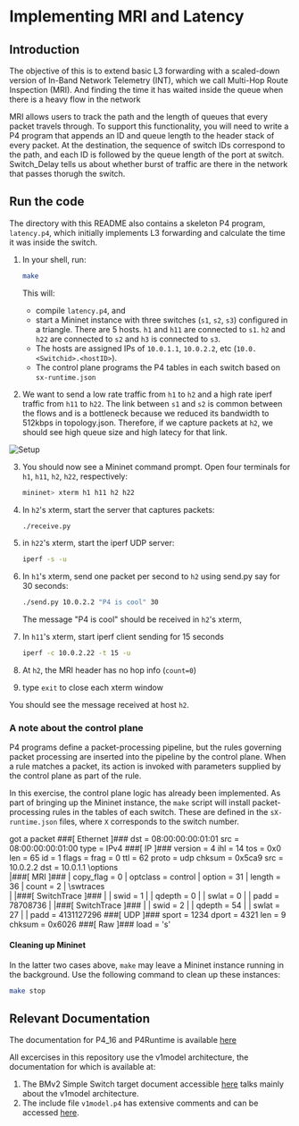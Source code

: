 # Implementing MRI and Latency

## Introduction

The objective of this is to extend basic L3 forwarding with a
scaled-down version of In-Band Network Telemetry (INT), which we call
Multi-Hop Route Inspection (MRI). And finding the time it has waited 
inside the queue when there is a heavy flow in the network

MRI allows users to track the path and the length of queues that every
packet travels through.  To support this functionality, you will need
to write a P4 program that appends an ID and queue length to the
header stack of every packet.  At the destination, the sequence of
switch IDs correspond to the path, and each ID is followed by the
queue length of the port at switch. Switch_Delay tells us about whether 
burst of traffic are there in the network that passes thorugh the switch.


## Run the code

The directory with this README also contains a skeleton P4 program,
`latency.p4`, which initially implements L3 forwarding and calculate the 
time it was inside the switch.


1. In your shell, run:
   ```bash
   make
   ```
   This will:
   * compile `latency.p4`, and
   * start a Mininet instance with three switches (`s1`, `s2`, `s3`) configured
     in a triangle. There are 5 hosts. `h1` and `h11` are connected to `s1`.
     `h2` and `h22` are connected to `s2` and `h3` is connected to `s3`.
   * The hosts are assigned IPs of `10.0.1.1`, `10.0.2.2`, etc
     (`10.0.<Switchid>.<hostID>`).
   * The control plane programs the P4 tables in each switch based on
     `sx-runtime.json`

2. We want to send a low rate traffic from `h1` to `h2` and a high
   rate iperf traffic from `h11` to `h22`.  The link between `s1` and
   `s2` is common between the flows and is a bottleneck because we
   reduced its bandwidth to 512kbps in topology.json.  Therefore, if we
   capture packets at `h2`, we should see high queue size and high latecy for that
   link.

![Setup](setup.png)

3. You should now see a Mininet command prompt. Open four terminals
   for `h1`, `h11`, `h2`, `h22`, respectively:
   ```bash
   mininet> xterm h1 h11 h2 h22
   ```
3. In `h2`'s xterm, start the server that captures packets:
   ```bash
   ./receive.py
   ```
4. in `h22`'s xterm, start the iperf UDP server:
   ```bash
   iperf -s -u
   ```

5. In `h1`'s xterm, send one packet per second to `h2` using send.py
   say for 30 seconds:
   ```bash
   ./send.py 10.0.2.2 "P4 is cool" 30
   ```
   The message "P4 is cool" should be received in `h2`'s xterm,
6. In `h11`'s xterm, start iperf client sending for 15 seconds
   ```bash
   iperf -c 10.0.2.22 -t 15 -u
   ```
7. At `h2`, the MRI header has no hop info (`count=0`)
8. type `exit` to close each xterm window

You should see the message received at host `h2`.

### A note about the control plane

P4 programs define a packet-processing pipeline, but the rules
governing packet processing are inserted into the pipeline by the
control plane.  When a rule matches a packet, its action is invoked
with parameters supplied by the control plane as part of the rule.

In this exercise, the control plane logic has already been
implemented.  As part of bringing up the Mininet instance, the
`make` script will install packet-processing rules in the tables of
each switch. These are defined in the `sX-runtime.json` files, where
`X` corresponds to the switch number.


got a packet
###[ Ethernet ]### 
  dst       = 08:00:00:00:01:01
  src       = 08:00:00:00:01:00
  type      = IPv4
###[ IP ]### 
     version   = 4
     ihl       = 14
     tos       = 0x0
     len       = 65
     id        = 1
     flags     = 
     frag      = 0
     ttl       = 62
     proto     = udp
     chksum    = 0x5ca9
     src       = 10.0.2.2
     dst       = 10.0.1.1
     \options   \
      |###[ MRI ]### 
      |  copy_flag = 0
      |  optclass  = control
      |  option    = 31
      |  length    = 36
      |  count     = 2
      |  \swtraces  \
      |   |###[ SwitchTrace ]### 
      |   |  swid      = 1
      |   |  qdepth    = 0
      |   |  swlat     = 0
      |   |  padd      = 78708736
      |   |###[ SwitchTrace ]### 
      |   |  swid      = 2
      |   |  qdepth    = 54
      |   |  swlat     = 27
      |   |  padd      = 4131127296
###[ UDP ]### 
        sport     = 1234
        dport     = 4321
        len       = 9
        chksum    = 0x6026
###[ Raw ]### 
           load      = 's'

#### Cleaning up Mininet

In the latter two cases above, `make` may leave a Mininet instance
running in the background.  Use the following command to clean up
these instances:

```bash
make stop
```

## Relevant Documentation

The documentation for P4_16 and P4Runtime is available [here](https://p4.org/specs/)

All excercises in this repository use the v1model architecture, the documentation for which is available at:
1. The BMv2 Simple Switch target document accessible [here](https://github.com/p4lang/behavioral-model/blob/master/docs/simple_switch.md) talks mainly about the v1model architecture.
2. The include file `v1model.p4` has extensive comments and can be accessed [here](https://github.com/p4lang/p4c/blob/master/p4include/v1model.p4).